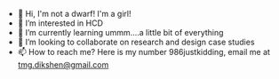 - 👋 Hi, I'm not a dwarf! I'm a girl! 
- 👀 I’m interested in HCD
- 🌱 I’m currently learning ummm....a little bit of everything
- 💞️ I’m looking to collaborate on research and design case studies 
- 📫 How to reach me? Here is my number 986justkidding, email me at tmg.dikshen@gmail.com

<!---
dikshentamang/dikshentamang is a ✨ special ✨ repository because its `README.md` (this file) appears on your GitHub profile.
You can click the Preview link to take a look at your changes.
--->
